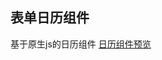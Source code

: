 ## 表单日历组件

基于原生js的日历组件
[日历组件预览](https://1103409364.github.io/exercise-JavaScript/wheel/js/calendars/index.html)